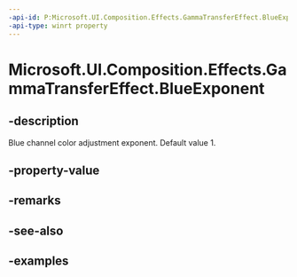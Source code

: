 ```yaml
---
-api-id: P:Microsoft.UI.Composition.Effects.GammaTransferEffect.BlueExponent
-api-type: winrt property
---
```


<!-- Property syntax.
public float BlueExponent { get;  set; }
-->

# Microsoft.UI.Composition.Effects.GammaTransferEffect.BlueExponent

## -description
Blue channel color adjustment exponent. Default value 1.

## -property-value

## -remarks

## -see-also

## -examples

